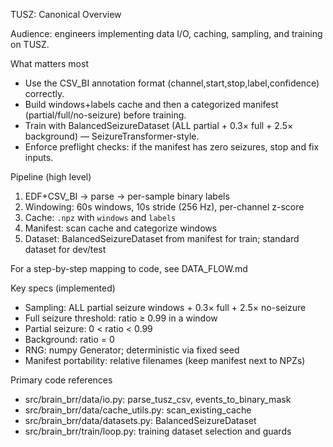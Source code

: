 TUSZ: Canonical Overview

Audience: engineers implementing data I/O, caching, sampling, and training on TUSZ.

What matters most

- Use the CSV_BI annotation format (channel,start,stop,label,confidence) correctly.
- Build windows+labels cache and then a categorized manifest (partial/full/no-seizure) before training.
- Train with BalancedSeizureDataset (ALL partial + 0.3× full + 2.5× background) — SeizureTransformer-style.
- Enforce preflight checks: if the manifest has zero seizures, stop and fix inputs.

Pipeline (high level)

1) EDF+CSV_BI → parse → per-sample binary labels
2) Windowing: 60s windows, 10s stride (256 Hz), per-channel z-score
3) Cache: `.npz` with `windows` and `labels`
4) Manifest: scan cache and categorize windows
5) Dataset: BalancedSeizureDataset from manifest for train; standard dataset for dev/test

For a step-by-step mapping to code, see DATA_FLOW.md

Key specs (implemented)

- Sampling: ALL partial seizure windows + 0.3× full + 2.5× no-seizure
- Full seizure threshold: ratio ≥ 0.99 in a window
- Partial seizure: 0 < ratio < 0.99
- Background: ratio = 0
- RNG: numpy Generator; deterministic via fixed seed
- Manifest portability: relative filenames (keep manifest next to NPZs)

Primary code references

- src/brain_brr/data/io.py: parse_tusz_csv, events_to_binary_mask
- src/brain_brr/data/cache_utils.py: scan_existing_cache
- src/brain_brr/data/datasets.py: BalancedSeizureDataset
- src/brain_brr/train/loop.py: training dataset selection and guards
